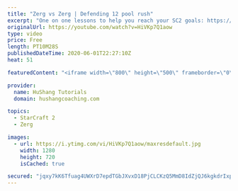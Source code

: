 ```yaml
---
title: "Zerg vs Zerg | Defending 12 pool rush"
excerpt: "One on one lessons to help you reach your SC2 goals: https://www.hushangcoaching.com ------------------------------------------------------------------------------------------------------- In this guide we take a look at how to defend one of the most infamous \"zerg rushes\" in sc2: the 12 pool. This rush"
originalUrl: https://youtube.com/watch?v=HiVKp7Q1aow
type: video
price: Free
length: PT10M28S
publishedDateTime: 2020-06-01T22:27:10Z
heat: 51

featuredContent: "<iframe width=\"800\" height=\"500\" frameborder=\"0\" src=\"https://www.youtube.com/embed/HiVKp7Q1aow\" allow=\"accelerometer; autoplay; encrypted-media; gyroscope; picture-in-picture\" allowfullscreen></iframe>"

provider:
  name: HuShang Tutorials
  domain: hushangcoaching.com

topics:
  - StarCraft 2
  - Zerg

images:
  - url: https://i.ytimg.com/vi/HiVKp7Q1aow/maxresdefault.jpg
    width: 1280
    height: 720
    isCached: true

secured: "jqxy7kK6Tfuag4UWXrD7epdTGbJXvxD18PjCLCKzQ5MmD8IdZjQJ6kgkdrIxp2/1RfR78Lp2d3dLPLzFMVzk5JP10oY4UqTolLzuCWJXVTXk0U6/dAI0ePh0aUjxWNrRdG20dnea2oTU9A3ad9k67oURmZ2v5cQYxAcvioVo2A8Cu9OupEmdN60dBosxqyq4qNYwdjPImPlFOpRXgIzVC19bFXEWFKeFyP64p1GV8tEhBa7SGeaMCb15QAQAyG1XV8PXEsep7p6Y2uax/Koy+3sdYaZnC/fCh8Bz4/wxT+NKJnvcXdJDKH1QKSeBwy8kW6l1iAAR+Xk/4iarMJXTsx4bvln9g6nd1UjT00BqWkQsb+sBHPaDauUd+K7xPXNYYQMqBzGHZFltBRNvdTfZ6ZlK4fXhYD73G/f/cVu0kfE=;2M8ietAlVQcF3wQ1i2YyVw=="
---
```


